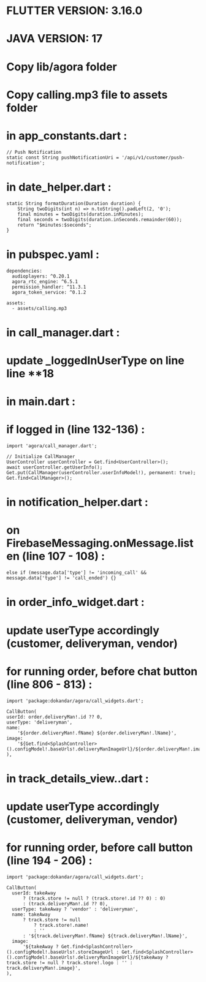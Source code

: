 # FLUTTER VERSION: 3.16.0

# JAVA VERSION: 17

# Copy lib/agora folder

# Copy calling.mp3 file to assets folder

# in app_constants.dart :

```
// Push Notification
static const String pushNotificationUri = '/api/v1/customer/push-notification';
```

# in date_helper.dart :

```
static String formatDuration(Duration duration) {
    String twoDigits(int n) => n.toString().padLeft(2, '0');
    final minutes = twoDigits(duration.inMinutes);
    final seconds = twoDigits(duration.inSeconds.remainder(60));
    return "$minutes:$seconds";
}
```

# in pubspec.yaml :

```
dependencies:
  audioplayers: ^0.20.1
  agora_rtc_engine: ^6.5.1
  permission_handler: ^11.3.1
  agora_token_service: ^0.1.2
  
assets:
  - assets/calling.mp3
```

# in call_manager.dart :

# update _loggedInUserType on line line **18

# in main.dart :

# if logged in (line 132-136) :

```
import 'agora/call_manager.dart';

// Initialize CallManager
UserController userController = Get.find<UserController>();
await userController.getUserInfo();
Get.put(CallManager(userController.userInfoModel!), permanent: true);
Get.find<CallManager>();
```

# in notification_helper.dart :

# on FirebaseMessaging.onMessage.listen (line 107 - 108) :

```
else if (message.data['type'] != 'incoming_call' && message.data['type'] != 'call_ended') {}
```

# in order_info_widget.dart :

# update userType accordingly (customer, deliveryman, vendor)

# for running order, before chat button (line 806 - 813) :

```
import 'package:dokandar/agora/call_widgets.dart';

CallButton(
userId: order.deliveryMan!.id ?? 0,
userType: 'deliveryman',
name:
    '${order.deliveryMan!.fName} ${order.deliveryMan!.lName}',
image:
    '${Get.find<SplashController>().configModel!.baseUrls!.deliveryManImageUrl}/${order.deliveryMan!.image}',
),
```

# in track_details_view..dart :

# update userType accordingly (customer, deliveryman, vendor)

# for running order, before call button (line 194 - 206) :

```
import 'package:dokandar/agora/call_widgets.dart';

CallButton(
  userId: takeAway
      ? (track.store != null ? (track.store!.id ?? 0) : 0)
      : (track.deliveryMan!.id ?? 0),
  userType: takeAway ? 'vendor' : 'deliveryman',
  name: takeAway
      ? track.store != null
          ? track.store!.name!
          : ''
      : '${track.deliveryMan!.fName} ${track.deliveryMan!.lName}',
  image:
      '${takeAway ? Get.find<SplashController>().configModel!.baseUrls!.storeImageUrl : Get.find<SplashController>().configModel!.baseUrls!.deliveryManImageUrl}/${takeAway ? track.store != null ? track.store!.logo : '' : track.deliveryMan!.image}',
),
```